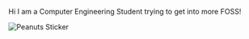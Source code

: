 Hi I am a Computer Engineering Student trying to get into more FOSS!

![Peanuts Sticker](https://github.com/user-attachments/assets/9f74c898-d19d-44df-a74c-0a934582c3cc)
